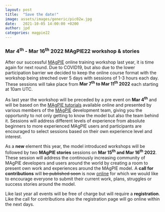 ```yaml
---
layout: post
title:  "Save the date!"
image: assets/images/generic/pic02w.jpg
date:   2021-10-05 14:00:00 +0200
author: jpd
categories: magpie22
---
```


### **Mar 4<sup>th</sup> - Mar 16<sup>th</sup> 2022** MAgPIE22 workshop & stories

After our successful [MAgPIE] online training workshop last year, it is time again for next round. Due to COVID19, but also due to the lower participation barrier we decided to keep the online course format with the workshop being streched over 5 days with sessions of 1-3 hours each day. These sessions will take place from **Mar 7<sup>th</sup> to Mar 11<sup>th</sup> 2022** each starting at 10am UTC.

As last year the workshop will be preceded by a pre event on **Mar 4<sup>th</sup>** and will be based on the [MAgPIE tutorials] available online and presented by various members of the [MAgPIE] development team, giving you the opportunity to not only getting to know the model but also the team behind it. Sessions will address different levels of experience from absolute beginners to more experienced MAgPIE users and participants are encouraged to select sessions based on their own experience level and interest.

As a **new** element this year, the model introduced workshops will be followed by two **MAgPIE stories** sessions on **Mar 15<sup>th</sup> and Mar 16<sup>th</sup> 2022**. These session will address the continously increasing community of MAgPIE developers and users around the world by creating a room to present own work and experiences around the MAgPIE model. A **call for contributions** will ~~be published soon~~ is now [online](../../../stories/call) for which we would like to encourage everyone to submit their current work, plans, struggles or success stories around the model.

Like last year all events will be free of charge but will require a **registration**. Like the call for contributions also the registration page will go online within the next days.

[PIK]: https://pik-potsdam.de
[MAgPIE]: https://github.com/magpiemodel/magpie
[MAgPIE tutorials]: ../../../../tutorials
